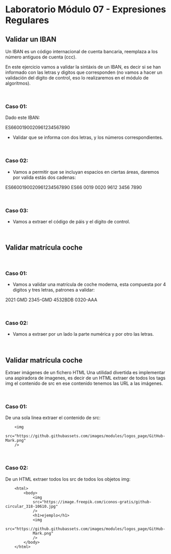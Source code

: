 # **Laboratorio Módulo 07 - Expresiones Regulares**

## **Validar un IBAN**

Un IBAN es un código internacional de cuenta bancaria, reemplaza a los número antiguos de cuenta (ccc).

En este ejercicio vamos a validar la sintáxis de un IBAN, es decir si se han informado con las letras y digitos
que corresponden (no vamos a hacer un validación del digito de control, eso lo realizaremos en el módulo de
algoritmos).

<br />

### **Caso 01:**

Dado este IBAN:

ES6600190020961234567890

- Validar que se informa con dos letras, y los números correspondientes.

 <br />

### **Caso 02:**

- Vamos a permitir que se incluyan espacios en ciertas áreas, daremos por valida estás dos cadenas:

ES6600190020961234567890
ES66 0019 0020 9612 3456 7890

<br />

### **Caso 03:**

- Vamos a extraer el código de páis y el dígito de control.

<br />

## **Validar matrícula coche**

<br />

### **Caso 01:**

- Vamos a validar una matrícula de coche moderna, esta compuesta por 4 digitos y tres letras, patrones a validar:

2021 GMD
2345-GMD
4532BDB
0320-AAA

<br />

### **Caso 02:**

- Vamos a extraer por un lado la parte numérica y por otro las letras.

<br />

## **Validar matrícula coche**

Extraer imágenes de un fichero HTML
Una utilidad divertida es implementar una aspiradora de imagenes, es decir de un HTML extraer de todos los
tags img el contenido de src en ese contenido tenemos las URL a las imágenes.

<br />

### **Caso 01:**

De una sola linea extraer el contenido de src:

        <img
        src="https://github.githubassets.com/images/modules/logos_page/GitHub-Mark.png"
        />

<br />

### **Caso 02:**

De un HTML extraer todos los src de todos los objetos img:

        <html>
            <body>
                <img
                src="https://image.freepik.com/iconos-gratis/github-circular_318-10610.jpg"
                />
                <h1>ejemplo</h1>
                <img
                src="https://github.githubassets.com/images/modules/logos_page/GitHub-
                Mark.png"
                />
            </body>
        </html>
